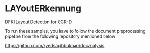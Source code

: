 # LAYoutERkennung
DFKI Layout Detection for OCR-D

To run these samples, you have to follow the document preprocessing pipeline from the following repository mentioned below

https://github.com/syedsaqibbukhari/docanalysis
